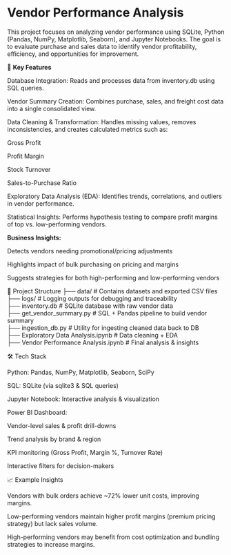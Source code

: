 # Vendor Performance Analysis

This project focuses on analyzing vendor performance using SQLite, Python (Pandas, NumPy, Matplotlib, Seaborn), and Jupyter Notebooks.
The goal is to evaluate purchase and sales data to identify vendor profitability, efficiency, and opportunities for improvement.

🚀 __Key Features__

Database Integration: Reads and processes data from inventory.db using SQL queries.

Vendor Summary Creation: Combines purchase, sales, and freight cost data into a single consolidated view.

Data Cleaning & Transformation: Handles missing values, removes inconsistencies, and creates calculated metrics such as:

Gross Profit

Profit Margin

Stock Turnover

Sales-to-Purchase Ratio

Exploratory Data Analysis (EDA): Identifies trends, correlations, and outliers in vendor performance.

Statistical Insights: Performs hypothesis testing to compare profit margins of top vs. low-performing vendors.

__Business Insights:__

Detects vendors needing promotional/pricing adjustments

Highlights impact of bulk purchasing on pricing and margins

Suggests strategies for both high-performing and low-performing vendors

📂 Project Structure
├── data/                 # Contains datasets and exported CSV files  
├── logs/                 # Logging outputs for debugging and traceability  
├── inventory.db          # SQLite database with raw vendor data  
├── get_vendor_summary.py # SQL + Pandas pipeline to build vendor summary  
├── ingestion_db.py       # Utility for ingesting cleaned data back to DB  
├── Exploratory Data Analysis.ipynb  # Data cleaning + EDA  
├── Vendor Performance Analysis.ipynb # Final analysis & insights  

🛠️ Tech Stack

Python: Pandas, NumPy, Matplotlib, Seaborn, SciPy

SQL: SQLite (via sqlite3 & SQL queries)

Jupyter Notebook: Interactive analysis & visualization

Power BI Dashboard:

Vendor-level sales & profit drill-downs

Trend analysis by brand & region

KPI monitoring (Gross Profit, Margin %, Turnover Rate)

Interactive filters for decision-makers

📈 Example Insights

Vendors with bulk orders achieve ~72% lower unit costs, improving margins.

Low-performing vendors maintain higher profit margins (premium pricing strategy) but lack sales volume.

High-performing vendors may benefit from cost optimization and bundling strategies to increase margins.
